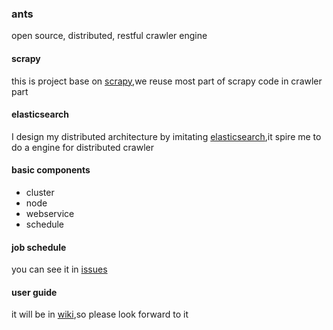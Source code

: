 ### ants
open source, distributed, restful crawler engine
#### scrapy
this is project base on [scrapy](/scrapy/scrapy),we reuse most part of scrapy code in crawler part
#### elasticsearch
I design my distributed architecture by imitating [elasticsearch](/elasticsearch/elasticsearch),it spire me to do a engine for distributed crawler
#### basic components
*   cluster
*   node
*   webservice
*   schedule

####  job schedule 
you can see it in [issues](./issues)
#### user guide
it will be in [wiki](./wiki),so please look forward to it